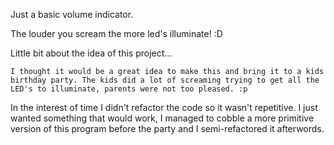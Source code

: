 Just a basic volume indicator.  

The louder you scream the more led's illuminate! :D

Little bit about the idea of this project...    

    I thought it would be a great idea to make this and bring it to a kids birthday party. The kids did a lot of screaming trying to get all the LED's to illuminate, parents were not too pleased. :p

In the interest of time I didn't refactor the code so it wasn't repetitive. I just wanted something that would work, I managed to cobble a more primitive version of this program before the party and I semi-refactored it afterwords.